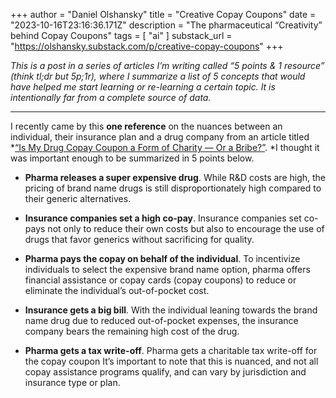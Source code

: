 +++
author = "Daniel Olshansky"
title = "Creative Copay Coupons"
date = "2023-10-16T23:16:36.171Z"
description = "The pharmaceutical “Creativity” behind Copay Coupons"
tags = [
    "ai"
]
substack_url = "https://olshansky.substack.com/p/creative-copay-coupons"
+++

*This is a post in a series of articles I’m writing called “5 points & 1 resource” (think tl;dr but 5p;1r), where I summarize a list of 5 concepts that would have helped me start learning or re-learning a certain topic. It is intentionally far from a complete source of data.*

---
I recently came by this **one reference** on the nuances between an individual, their insurance plan and a drug company from an article titled *[“Is My Drug Copay Coupon a Form of Charity — Or a Bribe?”](https://kffhealthnews.org/news/article/drug-companies-copay-assistance-program-charity-or-bribe/amp/). *I thought it was important enough to be summarized in 5 points below.

- **Pharma releases a super expensive drug**. While R&D costs are high, the pricing of brand name drugs is still disproportionately high compared to their generic alternatives.

- **Insurance companies set a high co-pay**. Insurance companies set co-pays not only to reduce their own costs but also to encourage the use of drugs that favor generics without sacrificing for quality.

- **Pharma pays the copay on behalf of the individual**. To incentivize individuals to select the expensive brand name option, pharma offers financial assistance or copay cards (copay coupons) to reduce or eliminate the individual’s out-of-pocket cost.

- **Insurance gets a big bill**. With the individual leaning towards the brand name drug due to reduced out-of-pocket expenses, the insurance company bears the remaining high cost of the drug.

- **Pharma gets a tax write-off**. Pharma gets a charitable tax write-off for the copay coupon It’s important to note that this is nuanced, and not all copay assistance programs qualify, and can vary by jurisdiction and insurance type or plan.
